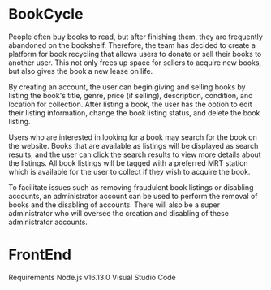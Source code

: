 # BookCycle

People often buy books to read, but after finishing them, they are frequently abandoned on the bookshelf. Therefore, the team has decided to create a platform for book recycling that allows users to donate or sell their books to another user. This not only frees up space for sellers to acquire new books, but also gives the book a new lease on life. 

By creating an account, the user can begin giving and selling books by listing the book's title, genre, price (if selling), description, condition, and location for collection. After listing a book, the user has the option to edit their listing information, change the book listing status, and delete the book listing. 

Users who are interested in looking for a book may search for the book on the website. Books that are available as listings will be displayed as search results, and the user can click the search results to view more details about the listings. All book listings will be tagged with a preferred MRT station which is available for the user to collect if they wish to acquire the book. 

To facilitate issues such as removing fraudulent book listings or disabling accounts, an administrator account can be used to perform the removal of books and the disabling of accounts. There will also be a super administrator who will oversee the creation and disabling of these administrator accounts. 

<h1>FrontEnd</h1>

Requirements
Node.js v16.13.0
Visual Studio Code
